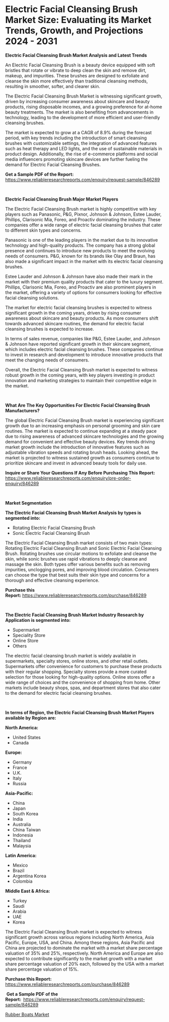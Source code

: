<p><h1>Electric Facial Cleansing Brush Market Size: Evaluating its Market Trends, Growth, and Projections 2024 - 2031</h1></p><p><strong>Electric Facial Cleansing Brush Market Analysis and Latest Trends</strong></p>
<p><p>An Electric Facial Cleansing Brush is a beauty device equipped with soft bristles that rotate or vibrate to deep clean the skin and remove dirt, makeup, and impurities. These brushes are designed to exfoliate and cleanse the skin more effectively than traditional cleansing methods, resulting in smoother, softer, and clearer skin.</p><p>The Electric Facial Cleansing Brush Market is witnessing significant growth, driven by increasing consumer awareness about skincare and beauty products, rising disposable incomes, and a growing preference for at-home beauty treatments. The market is also benefiting from advancements in technology, leading to the development of more efficient and user-friendly cleansing brushes.</p><p>The market is expected to grow at a CAGR of 8.9% during the forecast period, with key trends including the introduction of smart cleansing brushes with customizable settings, the integration of advanced features such as heat therapy and LED lights, and the use of sustainable materials in product design. Additionally, the rise of e-commerce platforms and social media influencers promoting skincare devices are further fueling the demand for Electric Facial Cleansing Brushes.</p></p>
<p><strong>Get a Sample PDF of the Report:&nbsp;</strong> <a href="https://www.reliableresearchreports.com/enquiry/request-sample/846289">https://www.reliableresearchreports.com/enquiry/request-sample/846289</a></p>
<p>&nbsp;</p>
<p><strong>Electric Facial Cleansing Brush Major Market Players</strong></p>
<p><p>The Electric Facial Cleansing Brush market is highly competitive with key players such as Panasonic, P&G, Pixnor, Johnson & Johnson, Estee Lauder, Phillips, Clarisonic Mia, Foreo, and Proactiv dominating the industry. These companies offer a wide range of electric facial cleansing brushes that cater to different skin types and concerns. </p><p>Panasonic is one of the leading players in the market due to its innovative technology and high-quality products. The company has a strong global presence and continues to introduce new products to meet the evolving needs of consumers. P&G, known for its brands like Olay and Braun, has also made a significant impact in the market with its electric facial cleansing brushes.</p><p>Estee Lauder and Johnson & Johnson have also made their mark in the market with their premium quality products that cater to the luxury segment. Phillips, Clarisonic Mia, Foreo, and Proactiv are also prominent players in the market, offering a variety of options for consumers looking for effective facial cleansing solutions.</p><p>The market for electric facial cleansing brushes is expected to witness significant growth in the coming years, driven by rising consumer awareness about skincare and beauty products. As more consumers shift towards advanced skincare routines, the demand for electric facial cleansing brushes is expected to increase.</p><p>In terms of sales revenue, companies like P&G, Estee Lauder, and Johnson & Johnson have reported significant growth in their skincare segment, which includes electric facial cleansing brushes. These companies continue to invest in research and development to introduce innovative products that meet the changing needs of consumers.</p><p>Overall, the Electric Facial Cleansing Brush market is expected to witness robust growth in the coming years, with key players investing in product innovation and marketing strategies to maintain their competitive edge in the market.</p></p>
<p>&nbsp;</p>
<p><strong>What Are The Key Opportunities For Electric Facial Cleansing Brush Manufacturers?</strong></p>
<p><p>The global Electric Facial Cleansing Brush market is experiencing significant growth due to an increasing emphasis on personal grooming and skin care routines. The market is expected to continue expanding at a steady pace due to rising awareness of advanced skincare technologies and the growing demand for convenient and effective beauty devices. Key trends driving market growth include the introduction of innovative features such as adjustable vibration speeds and rotating brush heads. Looking ahead, the market is projected to witness sustained growth as consumers continue to prioritize skincare and invest in advanced beauty tools for daily use.</p></p>
<p><strong>Inquire or Share Your Questions If Any Before Purchasing This Report:</strong> <a href="https://www.reliableresearchreports.com/enquiry/pre-order-enquiry/846289">https://www.reliableresearchreports.com/enquiry/pre-order-enquiry/846289</a></p>
<p>&nbsp;</p>
<p><strong>Market Segmentation</strong></p>
<p><strong>The Electric Facial Cleansing Brush Market Analysis by types is segmented into:</strong></p>
<p><ul><li>Rotating Electric Facial Cleansing Brush</li><li>Sonic Electric Facial Cleansing Brush</li></ul></p>
<p><p>The Electric Facial Cleansing Brush market consists of two main types: Rotating Electric Facial Cleansing Brush and Sonic Electric Facial Cleansing Brush. Rotating brushes use circular motions to exfoliate and cleanse the skin, while sonic brushes use rapid vibrations to deeply cleanse and massage the skin. Both types offer various benefits such as removing impurities, unclogging pores, and improving blood circulation. Consumers can choose the type that best suits their skin type and concerns for a thorough and effective cleansing experience.</p></p>
<p><strong>Purchase this Report:&nbsp;</strong><a href="https://www.reliableresearchreports.com/purchase/846289">https://www.reliableresearchreports.com/purchase/846289</a></p>
<p>&nbsp;</p>
<p><strong>The Electric Facial Cleansing Brush Market Industry Research by Application is segmented into:</strong></p>
<p><ul><li>Supermarket</li><li>Speciality Store</li><li>Online Store</li><li>Others</li></ul></p>
<p><p>The electric facial cleansing brush market is widely available in supermarkets, specialty stores, online stores, and other retail outlets. Supermarkets offer convenience for customers to purchase these products with their regular shopping. Specialty stores provide a more curated selection for those looking for high-quality options. Online stores offer a wide range of choices and the convenience of shopping from home. Other markets include beauty shops, spas, and department stores that also cater to the demand for electric facial cleansing brushes.</p></p>
<p>&nbsp;</p>
<p><strong>In terms of Region, the Electric Facial Cleansing Brush Market Players available by Region are:</strong></p>
<p>
    <p> <strong> North America: </strong>
        <ul>
            <li>United States</li>
            <li>Canada</li>
        </ul>
        </p> 
    <p> <strong> Europe: </strong>
        <ul>
            <li>Germany</li>
            <li>France</li>
            <li>U.K.</li>
            <li>Italy</li>
            <li>Russia</li>
        </ul>
        </p> 
    <p> <strong> Asia-Pacific: </strong>
        <ul>
            <li>China</li>
            <li>Japan</li>
            <li>South Korea</li>
            <li>India</li>
            <li>Australia</li>
            <li>China Taiwan</li>
            <li>Indonesia</li>
            <li>Thailand</li>
            <li>Malaysia</li>
        </ul>
        </p> 
    <p> <strong> Latin America: </strong>
        <ul>
            <li>Mexico</li>
            <li>Brazil</li>
            <li>Argentina Korea</li>
            <li>Colombia</li>
        </ul>
        </p> 
    <p> <strong> Middle East & Africa: </strong>
        <ul>
            <li>Turkey</li>
            <li>Saudi</li>
            <li>Arabia</li>
            <li>UAE</li>
            <li>Korea</li>
        </ul>
    </p>
    </p>
<p><p>The Electric Facial Cleansing Brush market is expected to witness significant growth across various regions including North America, Asia Pacific, Europe, USA, and China. Among these regions, Asia Pacific and China are projected to dominate the market with a market share percentage valuation of 35% and 25%, respectively. North America and Europe are also expected to contribute significantly to the market growth with a market share percentage valuation of 20% each, followed by the USA with a market share percentage valuation of 15%.</p></p>
<p><strong>Purchase this Report: </strong><a href="https://www.reliableresearchreports.com/purchase/846289">https://www.reliableresearchreports.com/purchase/846289</a></p>
<p>&nbsp;<strong>Get a Sample PDF of the Report:&nbsp;&nbsp;</strong><a href="https://www.reliableresearchreports.com/enquiry/request-sample/846289">https://www.reliableresearchreports.com/enquiry/request-sample/846289</a></p>
<p><strong></strong></p>
<p><p><a href="https://thundering-castanet-c65.notion.site/Rubber-Boats-Market-Research-Report-Provides-Critical-Insights-that-can-help-Shape-Business-Developm-fbc01f6cdc8a42819a8cae12ac54c6e9">Rubber Boats Market</a></p></p>